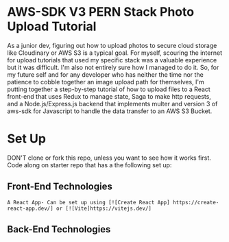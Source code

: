 # AWS-SDK V3 PERN Stack Photo Upload Tutorial

As a junior dev, figuring out how to upload photos to secure cloud storage like Cloudinary or AWS S3 is a typical goal. For myself, scouring the internet for upload tutorials that used my specific stack was a valuable experience but it was difficult. I'm also not entirely sure how I managed to do it. So, for my future self and for any developer who has neither the time nor the patience to cobble together an image upload path for themselves, I'm putting together a step-by-step tutorial of how to upload files to a React front-end that uses Redux to manage state, Saga to make http requests, and a Node.js/Express.js backend that implements multer and version 3 of aws-sdk for Javascript to handle the data transfer to an AWS S3 Bucket.

# Set Up

DON'T clone or fork this repo, unless you want to see how it works first. Code along on starter repo that has a the following set up:

## Front-End Technologies
    
    A React App- Can be set up using [![Create React App] https://create-react-app.dev/] or [![Vite]https://vitejs.dev/]

## Back-End Technologies